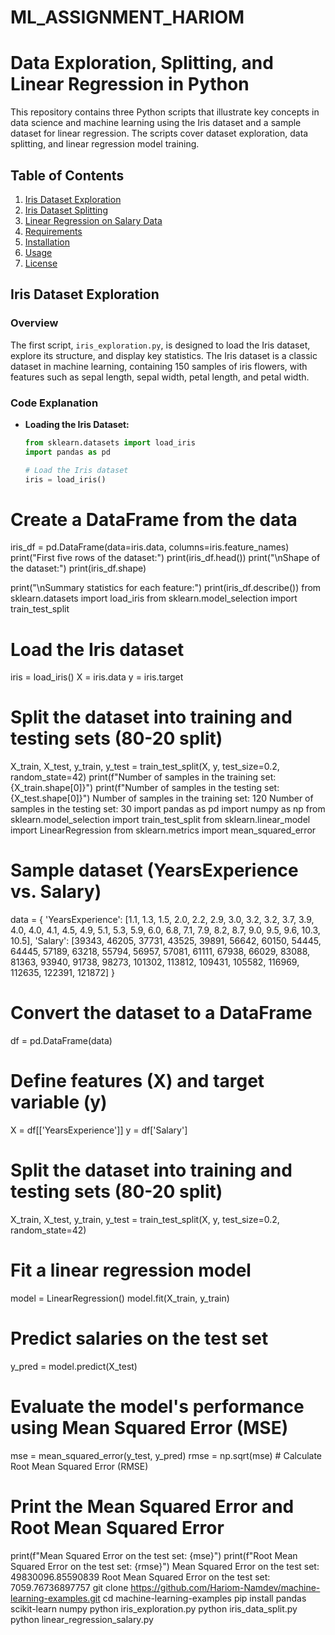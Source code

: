# ML_ASSIGNMENT_HARIOM
# Data Exploration, Splitting, and Linear Regression in Python

This repository contains three Python scripts that illustrate key concepts in data science and machine learning using the Iris dataset and a sample dataset for linear regression. The scripts cover dataset exploration, data splitting, and linear regression model training.

## Table of Contents
1. [Iris Dataset Exploration](#iris-dataset-exploration)
2. [Iris Dataset Splitting](#iris-dataset-splitting)
3. [Linear Regression on Salary Data](#linear-regression-on-salary-data)
4. [Requirements](#requirements)
5. [Installation](#installation)
6. [Usage](#usage)
7. [License](#license)

## Iris Dataset Exploration

### Overview

The first script, `iris_exploration.py`, is designed to load the Iris dataset, explore its structure, and display key statistics. The Iris dataset is a classic dataset in machine learning, containing 150 samples of iris flowers, with features such as sepal length, sepal width, petal length, and petal width.

### Code Explanation

- **Loading the Iris Dataset:**
  ```python
  from sklearn.datasets import load_iris
  import pandas as pd
  
  # Load the Iris dataset
  iris = load_iris()
# Create a DataFrame from the data
iris_df = pd.DataFrame(data=iris.data, columns=iris.feature_names)
print("First five rows of the dataset:")
print(iris_df.head())
print("\nShape of the dataset:")
print(iris_df.shape)

print("\nSummary statistics for each feature:")
print(iris_df.describe())
from sklearn.datasets import load_iris
from sklearn.model_selection import train_test_split

# Load the Iris dataset
iris = load_iris()
X = iris.data
y = iris.target
# Split the dataset into training and testing sets (80-20 split)
X_train, X_test, y_train, y_test = train_test_split(X, y, test_size=0.2, random_state=42)
print(f"Number of samples in the training set: {X_train.shape[0]}")
print(f"Number of samples in the testing set: {X_test.shape[0]}")
Number of samples in the training set: 120
Number of samples in the testing set: 30
import pandas as pd
import numpy as np
from sklearn.model_selection import train_test_split
from sklearn.linear_model import LinearRegression
from sklearn.metrics import mean_squared_error

# Sample dataset (YearsExperience vs. Salary)
data = {
    'YearsExperience': [1.1, 1.3, 1.5, 2.0, 2.2, 2.9, 3.0, 3.2, 3.2, 3.7, 3.9, 4.0, 4.0, 4.1, 4.5, 4.9, 5.1, 5.3, 5.9, 6.0, 6.8, 7.1, 7.9, 8.2, 8.7, 9.0, 9.5, 9.6, 10.3, 10.5],
    'Salary': [39343, 46205, 37731, 43525, 39891, 56642, 60150, 54445, 64445, 57189, 63218, 55794, 56957, 57081, 61111, 67938, 66029, 83088, 81363, 93940, 91738, 98273, 101302, 113812, 109431, 105582, 116969, 112635, 122391, 121872]
}

# Convert the dataset to a DataFrame
df = pd.DataFrame(data)
# Define features (X) and target variable (y)
X = df[['YearsExperience']]
y = df['Salary']

# Split the dataset into training and testing sets (80-20 split)
X_train, X_test, y_train, y_test = train_test_split(X, y, test_size=0.2, random_state=42)
# Fit a linear regression model
model = LinearRegression()
model.fit(X_train, y_train)
# Predict salaries on the test set
y_pred = model.predict(X_test)

# Evaluate the model's performance using Mean Squared Error (MSE)
mse = mean_squared_error(y_test, y_pred)
rmse = np.sqrt(mse)  # Calculate Root Mean Squared Error (RMSE)

# Print the Mean Squared Error and Root Mean Squared Error
print(f"Mean Squared Error on the test set: {mse}")
print(f"Root Mean Squared Error on the test set: {rmse}")
Mean Squared Error on the test set: 49830096.85590839
Root Mean Squared Error on the test set: 7059.76736897757
git clone https://github.com/Hariom-Namdev/machine-learning-examples.git
cd machine-learning-examples
pip install pandas scikit-learn numpy
python iris_exploration.py
python iris_data_split.py
python linear_regression_salary.py

